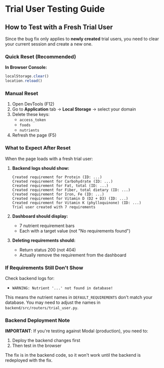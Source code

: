# Trial User Testing Guide

## How to Test with a Fresh Trial User

Since the bug fix only applies to **newly created** trial users, you need to clear your current session and create a new one.

### Quick Reset (Recommended)

**In Browser Console:**
```javascript
localStorage.clear()
location.reload()
```

### Manual Reset

1. Open DevTools (F12)
2. Go to **Application** tab → **Local Storage** → select your domain
3. Delete these keys:
   - `access_token`
   - `foods`
   - `nutrients`
4. Refresh the page (F5)

### What to Expect After Reset

When the page loads with a fresh trial user:

1. **Backend logs should show:**
   ```
   Created requirement for Protein (ID: ...)
   Created requirement for Carbohydrate (ID: ...)
   Created requirement for Fat, total (ID: ...)
   Created requirement for Fiber, total dietary (ID: ...)
   Created requirement for Iron, Fe (ID: ...)
   Created requirement for Vitamin D (D2 + D3) (ID: ...)
   Created requirement for Vitamin K (phylloquinone) (ID: ...)
   Trial user created with 7 requirements
   ```

2. **Dashboard should display:**
   - 7 nutrient requirement bars
   - Each with a target value (not "No requirements found")

3. **Deleting requirements should:**
   - Return status 200 (not 404)
   - Actually remove the requirement from the dashboard

### If Requirements Still Don't Show

Check backend logs for:
- `WARNING: Nutrient '...' not found in database!`

This means the nutrient names in `DEFAULT_REQUIREMENTS` don't match your database. You may need to adjust the names in `backend/src/routers/trial_user.py`.

### Backend Deployment Note

**IMPORTANT**: If you're testing against Modal (production), you need to:
1. Deploy the backend changes first
2. Then test in the browser

The fix is in the backend code, so it won't work until the backend is redeployed with the fix.
